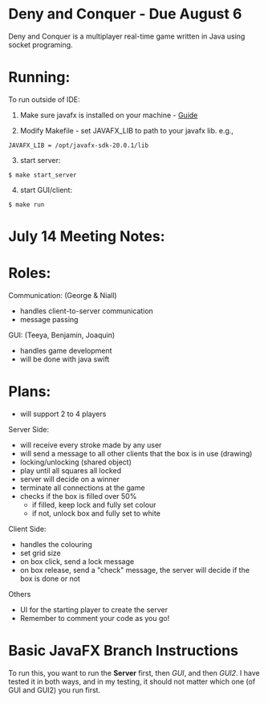 # Deny and Conquer - Due August 6

Deny and Conquer is a multiplayer real-time game written in Java using socket programing.

# Running:
To run outside of IDE:
1. Make sure javafx is installed on your machine - [Guide](https://openjfx.io/openjfx-docs/#install-javafx)

2. Modify Makefile - set JAVAFX_LIB to path to your javafx lib.
e.g.,
```shell
JAVAFX_LIB = /opt/javafx-sdk-20.0.1/lib
```

3. start server:
```shell 
$ make start_server
```

4. start GUI/client:
```shell
$ make run
```

# July 14 Meeting Notes: 

# Roles: 
Communication: (George & Niall)
- handles client-to-server communication
- message passing

GUI: (Teeya, Benjamin, Joaquin)
- handles game development
- will be done with java swift

# Plans:
- will support 2 to 4 players

Server Side: 
- will receive every stroke made by any user
- will send a message to all other clients that the box is in use (drawing)
- locking/unlocking (shared object)
- play until all squares all locked
- server will decide on a winner
- terminate all connections at the game
- checks if the box is filled over 50%
  - if filled, keep lock and fully set colour
  - if not, unlock box and fully set to white

Client Side:
- handles the colouring
- set grid size
- on box click, send a lock message
- on box release, send a "check" message, the server will decide if the box is done or not

Others
- UI for the starting player to create the server
- Remember to comment your code as you go!

# Basic JavaFX Branch Instructions
To run this, you want to run the **Server** first, then *GUI*, and then *GUI2*. I have tested it in both ways, and in my testing, it should not matter which one (of GUI and GUI2) you run first.
  
